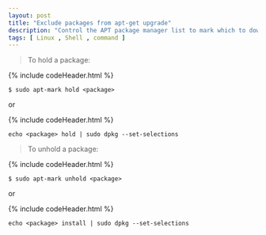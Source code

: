 ```yaml
---
layout: post
title: "Exclude packages from apt-get upgrade"
description: "Control the APT package manager list to mark which to download or to be hold"
tags: [ Linux , Shell , command ]
---
```



> To hold a package:

{% include codeHeader.html %}
```
$ sudo apt-mark hold <package>
```
or

{% include codeHeader.html %}
```
echo <package> hold | sudo dpkg --set-selections
```
> To unhold a package:

{% include codeHeader.html %}
```
$ sudo apt-mark unhold <package>
```
or

{% include codeHeader.html %}
```
echo <package> install | sudo dpkg --set-selections
```
